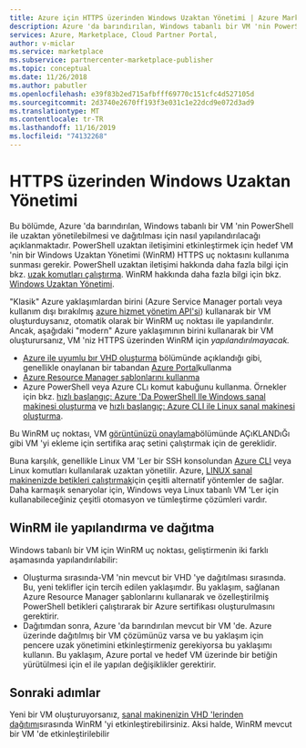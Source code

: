 ```yaml
---
title: Azure için HTTPS üzerinden Windows Uzaktan Yönetimi | Azure Marketi
description: Azure 'da barındırılan, Windows tabanlı bir VM 'nin PowerShell ile uzaktan yönetilebilmesi için nasıl yapılandırılacağı açıklanmaktadır.
services: Azure, Marketplace, Cloud Partner Portal,
author: v-miclar
ms.service: marketplace
ms.subservice: partnercenter-marketplace-publisher
ms.topic: conceptual
ms.date: 11/26/2018
ms.author: pabutler
ms.openlocfilehash: e39f83b2ed715afbfff69770c151cfc4d527105d
ms.sourcegitcommit: 2d3740e2670ff193f3e031c1e22dcd9e072d3ad9
ms.translationtype: MT
ms.contentlocale: tr-TR
ms.lasthandoff: 11/16/2019
ms.locfileid: "74132268"
---
```

# <a name="windows-remote-management-over-https"></a>HTTPS üzerinden Windows Uzaktan Yönetimi

Bu bölümde, Azure 'da barındırılan, Windows tabanlı bir VM 'nin PowerShell ile uzaktan yönetilebilmesi ve dağıtılması için nasıl yapılandırılacağı açıklanmaktadır.  PowerShell uzaktan iletişimini etkinleştirmek için hedef VM 'nin bir Windows Uzaktan Yönetimi (WinRM) HTTPS uç noktasını kullanıma sunması gerekir.  PowerShell uzaktan iletişimi hakkında daha fazla bilgi için bkz. [uzak komutları çalıştırma](https://docs.microsoft.com/powershell/scripting/learn/remoting/running-remote-commands).  WinRM hakkında daha fazla bilgi için bkz. [Windows Uzaktan Yönetimi](https://docs.microsoft.com/windows/desktop/WinRM/portal).

"Klasik" Azure yaklaşımlardan birini (Azure Service Manager portalı veya kullanım dışı bırakılmış [azure hizmet yönetim API'si](https://docs.microsoft.com/previous-versions/azure/ee460799(v=azure.100))) kullanarak bir VM oluşturduysanız, otomatik olarak bir WinRM uç noktası ile yapılandırılır.  Ancak, aşağıdaki "modern" Azure yaklaşımının birini kullanarak bir VM oluşturursanız, VM 'niz HTTPS üzerinden WinRM için *yapılandırılmayacak.*

- [Azure ile uyumlu bır VHD oluşturma](https://docs.microsoft.com/azure/marketplace/cloud-partner-portal/virtual-machine/cpp-create-vhd) bölümünde açıklandığı gibi, genellikle onaylanan bir tabandan [Azure Portal](https://portal.azure.com/)kullanma
- [Azure Resource Manager şablonlarını kullanma](https://docs.microsoft.com/azure/virtual-machines/windows/ps-template)
- Azure PowerShell veya Azure CLı komut kabuğunu kullanma.  Örnekler için bkz. [hızlı başlangıç: Azure 'Da PowerShell Ile Windows sanal makinesi oluşturma](https://docs.microsoft.com/azure/virtual-machines/windows/quick-create-powershell) ve [hızlı başlangıç: Azure CLI ile Linux sanal makinesi oluşturma](https://docs.microsoft.com/azure/virtual-machines/linux/quick-create-cli).

Bu WinRM uç noktası, VM [görüntünüzü onaylama](https://docs.microsoft.com/azure/marketplace/cloud-partner-portal/virtual-machine/cpp-certify-vm)bölümünde AÇıKLANDıĞı gibi VM 'yi ekleme için sertifika araç setini çalıştırmak için de gereklidir.

Buna karşılık, genellikle Linux VM 'Ler bir SSH konsolundan [Azure CLI](https://docs.microsoft.com/cli/azure) veya Linux komutları kullanılarak uzaktan yönetilir.  Azure, [LINUX sanal makinenizde betikleri çalıştırmak](https://docs.microsoft.com/azure/virtual-machines/linux/run-scripts-in-vm)için çeşitli alternatif yöntemler de sağlar.  Daha karmaşık senaryolar için, Windows veya Linux tabanlı VM 'Ler için kullanabileceğiniz çeşitli otomasyon ve tümleştirme çözümleri vardır.


## <a name="configure-and-deploy-with-winrm"></a>WinRM ile yapılandırma ve dağıtma

Windows tabanlı bir VM için WinRM uç noktası, geliştirmenin iki farklı aşamasında yapılandırılabilir:

- Oluşturma sırasında-VM 'nin mevcut bir VHD 'ye dağıtılması sırasında.  Bu, yeni teklifler için tercih edilen yaklaşımdır.  Bu yaklaşım, sağlanan Azure Resource Manager şablonlarını kullanarak ve özelleştirilmiş PowerShell betikleri çalıştırarak bir Azure sertifikası oluşturulmasını gerektirir.
- Dağıtımdan sonra, Azure 'da barındırılan mevcut bir VM 'de.  Azure üzerinde dağıtılmış bir VM çözümünüz varsa ve bu yaklaşım için pencere uzak yönetimini etkinleştirmeniz gerekiyorsa bu yaklaşımı kullanın.  Bu yaklaşım, Azure portal ve hedef VM üzerinde bir betiğin yürütülmesi için el ile yapılan değişiklikler gerektirir.


## <a name="next-steps"></a>Sonraki adımlar
Yeni bir VM oluşturuyorsanız, [sanal makinenizin VHD 'lerinden dağıtımı](./cpp-deploy-vm-vhd.md)sırasında WinRM 'yi etkinleştirebilirsiniz.  Aksi halde, WinRM mevcut bir VM 'de etkinleştirilebilir
